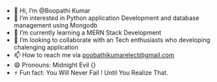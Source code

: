 - 👋 Hi, I’m @Boopathi Kumar
- 👀 I’m interested in Python application Development and database management using Mongodb
- 🌱 I’m currently learning a MERN Stack Development
- 💞️ I’m looking to collaborate with an Tech enthusiasts who developing chalenging application
- 📫 How to reach me via poobathikumarelect@gmail.com
- 😄 Pronouns: Midnight Evil {}
- ⚡ Fun fact: You Will Never Fail ! Until You Realize That.

<!---
Poobathi367/Poobathi367 is a ✨ special ✨ repository because its `README.md` (this file) appears on your GitHub profile.
You can click the Preview link to take a look at your changes.
--->
